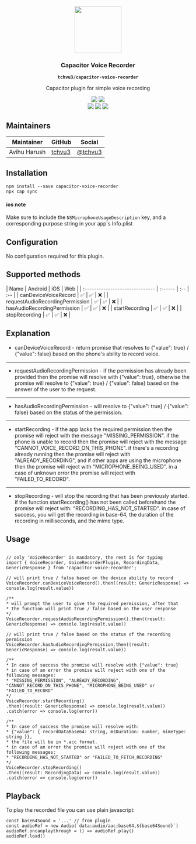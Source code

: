 <p align="center"><br><img src="https://user-images.githubusercontent.com/236501/85893648-1c92e880-b7a8-11ea-926d-95355b8175c7.png" width="128" height="128" /></p>
<h3 align="center">Capacitor Voice Recorder</h3>
<p align="center"><strong><code>tchvu3/capacitor-voice-recorder</code></strong></p>
<p align="center">
  Capacitor plugin for simple voice recording
</p>

<p align="center">
  <img src="https://img.shields.io/maintenance/yes/2020?style=flat-square" />
  <!-- <a href="https://github.com/tchvu3/capacitor-voice-recorder/actions?query=workflow%3A%22CI%22"><img src="https://img.shields.io/github/workflow/status/tchvu3/capacitor-voice-recorder/CI?style=flat-square" /></a> -->
  <a href="https://www.npmjs.com/package/capacitor-voice-recorder"><img src="https://img.shields.io/npm/l/capacitor-voice-recorder?style=flat-square" /></a>
<br>
  <a href="https://www.npmjs.com/package/capacitor-voice-recorder"><img src="https://img.shields.io/npm/dw/capacitor-voice-recorder?style=flat-square" /></a>
  <a href="https://www.npmjs.com/package/capacitor-voice-recorder"><img src="https://img.shields.io/npm/v/capacitor-voice-recorder?style=flat-square" /></a>
<!-- ALL-CONTRIBUTORS-BADGE:START - Do not remove or modify this section -->
<a href="#contributors-"><img src="https://img.shields.io/badge/all%20contributors-0-orange?style=flat-square" /></a>
<!-- ALL-CONTRIBUTORS-BADGE:END -->
</p>

## Maintainers

| Maintainer | GitHub | Social |
| -----------| -------| -------|
| Avihu Harush | [tchvu3](https://github.com/tchvu3) | [@tchvu3](https://twitter.com/tchvu3) |

## Installation

```
npm install --save capacitor-voice-recorder
npx cap sync
```

#### ios note

Make sure to include the ```NSMicrophoneUsageDescription```
key, and a corresponding purpose string in your app's Info.plist

## Configuration

No configuration required for this plugin.

## Supported methods

| Name | Android | iOS | Web | | :------------------------------ | :------ | :-- | :-- | | canDeviceVoiceRecord | ✅ | ✅ | ❌ | |
requestAudioRecordingPermission | ✅ | ✅ | ❌ | | hasAudioRecordingPermission | ✅ | ✅ | ❌ | | startRecording | ✅ | ✅ | ❌ | | stopRecording | ✅
| ✅ | ❌ |

## Explanation

* canDeviceVoiceRecord - return promise that resolves to {"value": true} / {"value": false} based on the phone's ability to record voice.

---

* requestAudioRecordingPermission - if the permission has already been provided then the promise will resolve with {"value": true},
  otherwise the promise will resolve to {"value": true} / {"value": false} based on the answer of the user to the request.

---

* hasAudioRecordingPermission - will resolve to {"value": true} / {"value": false} based on the status of the permission.

---

* startRecording - if the app lacks the required permission then the promise will reject with the message "MISSING_PERMISSION". if the phone
  is unable to record then the promise will reject with the message "CANNOT_VOICE_RECORD_ON_THIS_PHONE". if there's a recording already
  running then the promise will reject with "ALREADY_RECORDING", and if other apps are using the microphone then the promise will reject
  with "MICROPHONE_BEING_USED". in a case of unknown error the promise will reject with "FAILED_TO_RECORD".

---

* stopRecording - will stop the recording that has been previously started. if the function startRecording() has not been called beforehand
  the promise will reject with: "RECORDING_HAS_NOT_STARTED". in case of success, you will get the recording in base-64, the duration of the
  recording in milliseconds, and the mime type.

## Usage

```

// only 'VoiceRecorder' is mandatory, the rest is for typing
import { VoiceRecorder, VoiceRecorderPlugin, RecordingData, GenericResponse } from 'capacitor-voice-recorder';

// will print true / false based on the device ability to record
VoiceRecorder.canDeviceVoiceRecord().then((result: GenericResponse) => console.log(result.value))

/** 
* will prompt the user to give the required permission, after that
* the function will print true / false based on the user response
*/
VoiceRecorder.requestAudioRecordingPermission().then((result: GenericResponse) => console.log(result.value))

// will print true / false based on the status of the recording permission
VoiceRecorder.hasAudioRecordingPermission.then((result: GenericResponse) => console.log(result.value))

/**
* In case of success the promise will resolve with {"value": true}
* in case of an error the promise will reject with one of the following messages:
* "MISSING_PERMISSION", "ALREADY_RECORDING", "CANNOT_RECORD_ON_THIS_PHONE", "MICROPHONE_BEING_USED" or "FAILED_TO_RECORD"
*/
VoiceRecorder.startRecording()
.then((result: GenericResponse) => console.log(result.value))
.catch(error => console.log(error))

/**
* In case of success the promise will resolve with:
* {"value": { recordDataBase64: string, msDuration: number, mimeType: string }},
* the file will be in *.acc format.
* in case of an error the promise will reject with one of the following messages:
* "RECORDING_HAS_NOT_STARTED" or "FAILED_TO_FETCH_RECORDING"
*/
VoiceRecorder.stopRecording()
.then((result: RecordingData) => console.log(result.value))
.catch(error => console.log(error))

```

## Playback

To play the recorded file you can use plain javascript:

```
const base64Sound = '...' // from plugin
const audioRef = new Audio(`data:audio/aac;base64,${base64Sound}`)
audioRef.oncanplaythrough = () => audioRef.play()
audioRef.load()
```
